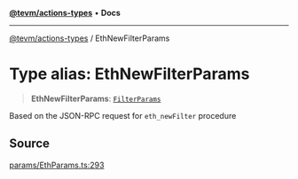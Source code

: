 [**@tevm/actions-types**](../README.md) • **Docs**

***

[@tevm/actions-types](../globals.md) / EthNewFilterParams

# Type alias: EthNewFilterParams

> **EthNewFilterParams**: [`FilterParams`](FilterParams.md)

Based on the JSON-RPC request for `eth_newFilter` procedure

## Source

[params/EthParams.ts:293](https://github.com/evmts/tevm-monorepo/blob/main/packages/actions-types/src/params/EthParams.ts#L293)
